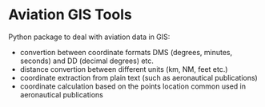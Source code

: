 # Aviation GIS Tools

Python package to deal with aviation data in GIS: 
* convertion between coordinate formats DMS (degrees, minutes, seconds) and DD (decimal degrees) etc.
* distance convertion between different units (km, NM, feet etc.) 
* coordinate extraction from plain text (such as aeronautical publications)
* coordinate calculation based on the points location common used in aeronautical publications
